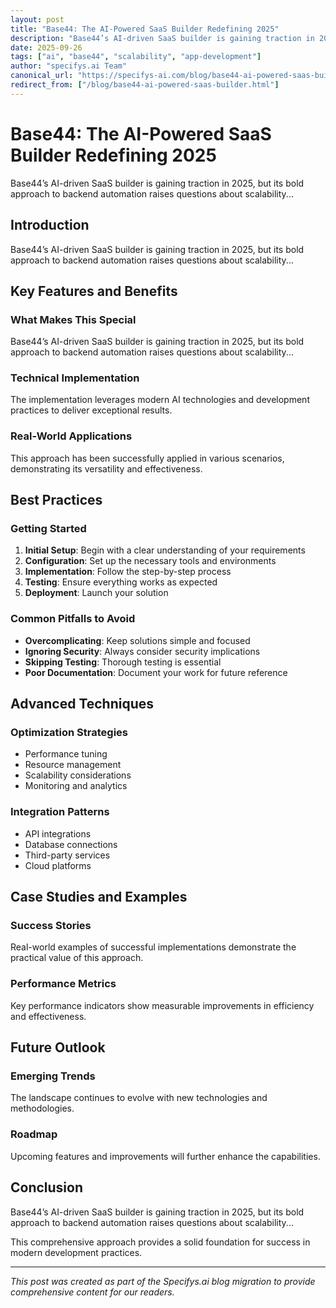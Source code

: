 ```yaml
---
layout: post
title: "Base44: The AI-Powered SaaS Builder Redefining 2025"
description: "Base44’s AI-driven SaaS builder is gaining traction in 2025, but its bold approach to backend automation raises questions about scalability..."
date: 2025-09-26
tags: ["ai", "base44", "scalability", "app-development"]
author: "specifys.ai Team"
canonical_url: "https://specifys-ai.com/blog/base44-ai-powered-saas-builder.html"
redirect_from: ["/blog/base44-ai-powered-saas-builder.html"]
---
```


# Base44: The AI-Powered SaaS Builder Redefining 2025

Base44’s AI-driven SaaS builder is gaining traction in 2025, but its bold approach to backend automation raises questions about scalability...

## Introduction

Base44’s AI-driven SaaS builder is gaining traction in 2025, but its bold approach to backend automation raises questions about scalability...

## Key Features and Benefits

### What Makes This Special

Base44’s AI-driven SaaS builder is gaining traction in 2025, but its bold approach to backend automation raises questions about scalability...

### Technical Implementation

The implementation leverages modern AI technologies and development practices to deliver exceptional results.

### Real-World Applications

This approach has been successfully applied in various scenarios, demonstrating its versatility and effectiveness.

## Best Practices

### Getting Started

1. **Initial Setup**: Begin with a clear understanding of your requirements
2. **Configuration**: Set up the necessary tools and environments
3. **Implementation**: Follow the step-by-step process
4. **Testing**: Ensure everything works as expected
5. **Deployment**: Launch your solution

### Common Pitfalls to Avoid

- **Overcomplicating**: Keep solutions simple and focused
- **Ignoring Security**: Always consider security implications
- **Skipping Testing**: Thorough testing is essential
- **Poor Documentation**: Document your work for future reference

## Advanced Techniques

### Optimization Strategies

- Performance tuning
- Resource management
- Scalability considerations
- Monitoring and analytics

### Integration Patterns

- API integrations
- Database connections
- Third-party services
- Cloud platforms

## Case Studies and Examples

### Success Stories

Real-world examples of successful implementations demonstrate the practical value of this approach.

### Performance Metrics

Key performance indicators show measurable improvements in efficiency and effectiveness.

## Future Outlook

### Emerging Trends

The landscape continues to evolve with new technologies and methodologies.

### Roadmap

Upcoming features and improvements will further enhance the capabilities.

## Conclusion

Base44’s AI-driven SaaS builder is gaining traction in 2025, but its bold approach to backend automation raises questions about scalability...

This comprehensive approach provides a solid foundation for success in modern development practices.

---

*This post was created as part of the Specifys.ai blog migration to provide comprehensive content for our readers.*